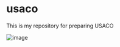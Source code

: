 # usaco

This is my repository for preparing USACO
	
![image](https://user-images.githubusercontent.com/3073300/197541470-fad38ada-180f-452f-b3ef-b8a8f9061ebf.png)
